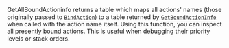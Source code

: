 GetAllBoundActioninfo returns a table which maps all actions' names (those
originally passed to [`BindAction`](https://create.roblox.com/docs/reference/engine/classes/ContextActionService#BindAction))
to a table returned by
[`GetBoundActionInfo`](https://create.roblox.com/docs/reference/engine/classes/ContextActionService#GetBoundActionInfo) when
called with the action name itself. Using this function, you can inspect
all presently bound actions. This is useful when debugging their priority
levels or stack orders.